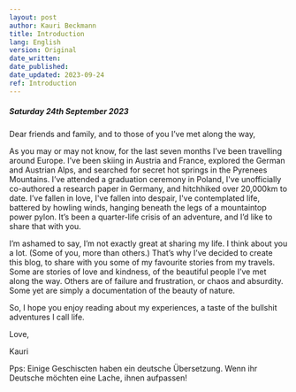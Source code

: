 ```yaml
---
layout: post
author: Kauri Beckmann
title: Introduction
lang: English
version: Original
date_written: 
date_published: 
date_updated: 2023-09-24
ref: Introduction
---
```


##### Saturday 24th September 2023

Dear friends and family, and to those of you I’ve met along the way,

As you may or may not know, for the last seven months I’ve been travelling around Europe. I’ve been skiing in Austria and France, explored the German and Austrian Alps, and searched for secret hot springs in the Pyrenees Mountains. I’ve attended a graduation ceremony in Poland, I've unofficially co-authored a research paper in Germany, and hitchhiked over 20,000km to date. I’ve fallen in love, I've fallen into despair, I've contemplated life, battered by howling winds, hanging beneath the legs of a mountaintop power pylon. It’s been a quarter-life crisis of an adventure, and I’d like to share that with you.

I’m ashamed to say, I’m not exactly great at sharing my life. I think about you a lot. (Some of you, more than others.) That’s why I’ve decided to create this blog, to share with you some of my favourite stories from my travels. Some are stories of love and kindness, of the beautiful people I’ve met along the way. Others are of failure and frustration, or chaos and absurdity. Some yet are simply a documentation of the beauty of nature.

So, I hope you enjoy reading about my experiences, a taste of the bullshit adventures I call life.

Love,

Kauri

Pps: Einige Geschiscten haben ein deutsche Übersetzung. Wenn ihr Deutsche möchten eine Lache, ihnen aufpassen!